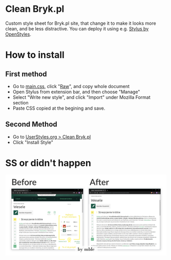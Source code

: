 # Clean Bryk.pl
Custom style sheet for Bryk.pl site, that change it to make it looks more clean, and be less distractive. You can deploy it using e.g. [Stylus by OpenStyles](https://github.com/openstyles/stylus/).

# How to install
## First method
* Go to [main.css](./main.css), click "[Raw](./main.css?raw=true)", and copy whole document
* Open Stylus from extension bar, and then choose "Manage"
* Select "Write new style", and click "Import" under Mozilla Format section
* Paste CSS copied at the begining and save.
## Second Method
* Go to [UserStyles.org > Clean Bryk.pl](https://UserStyles.org/styles/175569/clean-bryk-pl)
* Click "Install Style"

# SS or didn't happen
![Screenshot of Clean Bryk.pl custom style sheet - Before and After](./screenshot.jpg?raw=true "Screenshot - Before and After")
